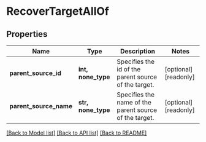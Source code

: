 # RecoverTargetAllOf


## Properties
Name | Type | Description | Notes
------------ | ------------- | ------------- | -------------
**parent_source_id** | **int, none_type** | Specifies the id of the parent source of the target. | [optional] [readonly] 
**parent_source_name** | **str, none_type** | Specifies the name of the parent source of the target. | [optional] [readonly] 

[[Back to Model list]](../README.md#documentation-for-models) [[Back to API list]](../README.md#documentation-for-api-endpoints) [[Back to README]](../README.md)


